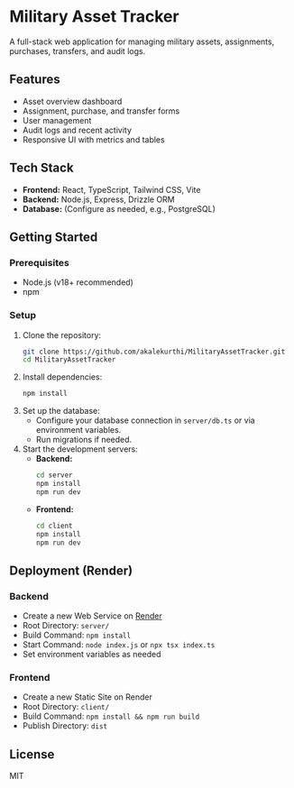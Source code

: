 # Military Asset Tracker

A full-stack web application for managing military assets, assignments, purchases, transfers, and audit logs.

## Features
- Asset overview dashboard
- Assignment, purchase, and transfer forms
- User management
- Audit logs and recent activity
- Responsive UI with metrics and tables

## Tech Stack
- **Frontend:** React, TypeScript, Tailwind CSS, Vite
- **Backend:** Node.js, Express, Drizzle ORM
- **Database:** (Configure as needed, e.g., PostgreSQL)

## Getting Started

### Prerequisites
- Node.js (v18+ recommended)
- npm

### Setup
1. Clone the repository:
   ```bash
   git clone https://github.com/akalekurthi/MilitaryAssetTracker.git
   cd MilitaryAssetTracker
   ```
2. Install dependencies:
   ```bash
   npm install
   ```
3. Set up the database:
   - Configure your database connection in `server/db.ts` or via environment variables.
   - Run migrations if needed.
4. Start the development servers:
   - **Backend:**
     ```bash
     cd server
     npm install
     npm run dev
     ```
   - **Frontend:**
     ```bash
     cd client
     npm install
     npm run dev
     ```

## Deployment (Render)

### Backend
- Create a new Web Service on [Render](https://dashboard.render.com/)
- Root Directory: `server/`
- Build Command: `npm install`
- Start Command: `node index.js` or `npx tsx index.ts`
- Set environment variables as needed

### Frontend
- Create a new Static Site on Render
- Root Directory: `client/`
- Build Command: `npm install && npm run build`
- Publish Directory: `dist`

## License
MIT
